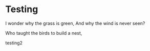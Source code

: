 # Testing

I wonder why the grass is green,
And why the wind is never seen?

Who taught the birds to build a nest,

testing2
